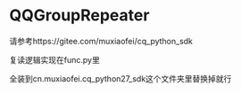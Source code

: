 # QQGroupRepeater
请参考https://gitee.com/muxiaofei/cq_python_sdk

复读逻辑实现在func.py里

全装到cn.muxiaofei.cq_python27_sdk这个文件夹里替换掉就行
